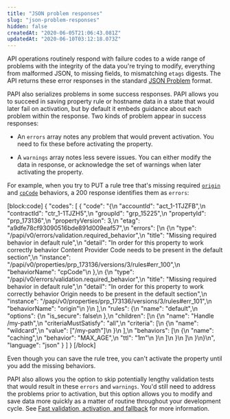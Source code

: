 ```yaml
---
title: "JSON problem responses"
slug: "json-problem-responses"
hidden: false
createdAt: "2020-06-05T21:06:43.081Z"
updatedAt: "2020-06-10T03:12:18.073Z"
---
```

API operations routinely respond with failure codes to a wide range of problems with the integrity of the data you're trying to modify, everything from malformed JSON, to missing fields, to mismatching `etags` digests. The API returns these error responses in the standard [JSON Problem](https://tools.ietf.org/html/rfc7807) format.

PAPI also serializes problems in some success responses. PAPI allows you to succeed in saving property rule or hostname data in a state that would later fail on activation, but by default it embeds guidance about each problem within the response. Two kinds of problem appear in success responses:

- An `errors` array notes any problem that would prevent activation. You need to fix these before activating the property.

- A `warnings` array notes less severe issues. You can either modify the data in response, or acknowledge the set of warnings when later activating the property.

For example, when you try to PUT a rule tree that's missing required [`origin`](https://learn.akamai.com/en-us/api/core_features/property_manager/vlatest.html#origin) and [`cpCode`](https://learn.akamai.com/en-us/api/core_features/property_manager/vlatest.html#cpcode) behaviors, a 200 response identifies them as `errors`:

[block:code]
{
  "codes": [
    {
      "code": "{\n    \"accountId\": \"act_1-1TJZFB\",\n    \"contractId\": \"ctr_1-1TJZH5\",\n    \"groupId\": \"grp_15225\",\n    \"propertyId\": \"prp_173136\",\n    \"propertyVersion\": 3,\n    \"etag\": \"a9dfe78cf93090516bde891d009eaf57\",\n    \"errors\": [\n        {\n            \"type\": \"/papi/v0/errors/validation.required_behavior\",\n            \"title\": \"Missing required behavior in default rule\",\n            \"detail\": \"In order for this property to work correctly behavior Content Provider Code needs to be present in the default section\",\n            \"instance\": \"/papi/v0/properties/prp_173136/versions/3/rules#err_100\",\n            \"behaviorName\": \"cpCode\"\n        },\n        {\n            \"type\": \"/papi/v0/errors/validation.required_behavior\",\n            \"title\": \"Missing required behavior in default rule\",\n            \"detail\": \"In order for this property to work correctly behavior Origin needs to be present in the default section\",\n            \"instance\": \"/papi/v0/properties/prp_173136/versions/3/rules#err_101\",\n            \"behaviorName\": \"origin\"\n        }\n    ],\n    \"rules\": {\n        \"name\": \"default\",\n        \"options\": {\n            \"is_secure\": false\n        },\n        \"children\": [\n            {\n                \"name\": \"Handle /my-path\",\n                \"criteriaMustSatisfy\": \"all\",\n                \"criteria\": [\n                    {\n                        \"name\": \"wildcard\",\n                        \"value\": [\"/my-path\"]\n                    }\n                ],\n                \"behaviors\": [\n                    {\n                        \"name\": \"caching\",\n                        \"behavior\": \"MAX_AGE\",\n                        \"ttl\": \"1m\"\n                    }\n                ]\n            }\n        ]\n    }\n}\n",
      "language": "json"
    }
  ]
}
[/block]

Even though you can save the rule tree, you can't activate the property until you add the missing behaviors.

PAPI also allows you the option to skip potentially lengthy validation tests that would result in these `errors` and `warnings`. You'd still need to address the problems prior to activation, but this option allows you to modify and save data more quickly as a matter of routine throughout your development cycle. See [Fast validation, activation, and fallback](doc:fast-fallback) for more information.